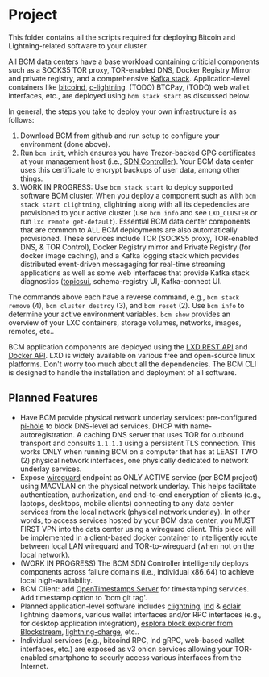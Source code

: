 # Project

This folder contains all the scripts required for deploying Bitcoin and Lightning-related software to your cluster.

All BCM data centers have a base workload containing criticial components such as a SOCKS5 TOR proxy, TOR-enabled DNS, Docker Registry Mirror and private registry, and a comprehensive [Kafka stack](https://kafka.apache.org/). Application-level containers like [bitcoind](https://github.com/bitcoin/bitcoin), [c-lightning](https://github.com/ElementsProject/lightning), (TODO) BTCPay, (TODO) web wallet interfaces, etc., are deployed using `bcm stack start` as discussed below. 

In general, the steps you take to deploy your own infrastructure is as follows:

1) Download BCM from github and run setup to configure your environment (done above).
2) Run `bcm init`, which ensures you have Trezor-backed GPG certificates at your management host (i.e., [SDN Controller](https://www.sdxcentral.com/sdn/definitions/sdn-controllers/)). Your BCM data center uses this certificate to encrypt backups of user data, among other things.
4) WORK IN PROGRESS:  Use `bcm stack start` to deploy supported software BCM cluster. When you deploy a component such as with `bcm stack start clightning`, clightning along with all its depedencies are provisioned to your active cluster (use `bcm info` and see `LXD_CLUSTER` or run `lxc remote get-default`). Essential BCM data center components that are common to ALL BCM deployments are also automatically provisioned. These services include TOR (SOCKS5 proxy, TOR-enabled DNS, & TOR Control), Docker Registry mirror and Private Registry (for docker image caching), and a Kafka logging stack which provides distributed event-driven messagaging for real-time streaming applications as well as some web interfaces that provide Kafka stack diagnostics ([topicsui](https://github.com/Landoop/kafka-topics-ui), schema-registry UI, Kafka-connect UI.

The commands above each have a reverse command, e.g., `bcm stack remove` (4), `bcm cluster destroy` (3), and `bcm reset` (2). Use `bcm info` to determine your active environment variables. `bcm show` provides an overview of your LXC containers, storage volumes, networks, images, remotes, etc..

BCM application components are deployed using the [LXD REST API](https://github.com/lxc/lxd/blob/master/doc/rest-api.md) and [Docker API](https://www.docker.com/). LXD is widely available on various free and open-source linux platforms. Don't worry too much about all the dependencies. The BCM CLI is designed to handle the installation and deployment of all software.

## Planned Features


* Have BCM provide physical network underlay services: pre-configured [pi-hole](https://pi-hole.net/) to block DNS-level ad services. DHCP with name-autoregistration. A caching DNS server that uses TOR for outbound transport and consults `1.1.1.1` using a persistent TLS connection. This works ONLY when running BCM on a computer that has at LEAST TWO (2) physical network interfaces, one physically dedicated to network underlay services.
* Expose [wireguard](https://www.wireguard.com/) endpoint as ONLY ACTIVE service (per BCM project) using MACVLAN on the physical network underlay. This helps facilitate authentication, authorization, and end-to-end encryption of clients (e.g., laptops, desktops, mobile clients) connecting to any data center services from the local network (physical network underlay). In other words, to access services hosted by your BCM data center, you MUST FIRST VPN into the data center using a wireguard client. This piece will be implemented in a client-based docker container to intelligently route between local LAN wireguard and TOR-to-wireguard (when not on the local network).
* (WORK IN PROGRESS) The BCM SDN Controller intelligently deploys components across failure domains (i.e., individual x86_64) to achieve local high-availability.
* BCM Client: add  [OpenTimestamps Server](https://github.com/opentimestamps/) for timestamping services. Add timestamp option to 'bcm git tag'.
* Planned application-level software includes [clightning](https://github.com/ElementsProject/lightning), [lnd](https://github.com/lightningnetwork/lnd) & [eclair](https://github.com/ACINQ/eclair) lightning daemons, various wallet interfaces and/or RPC interfaces (e.g., for desktop application integration), [esplora block explorer from Blockstream](https://github.com/Blockstream/esplora), [lightning-charge](https://github.com/ElementsProject/lightning-charge), etc.. 
* Individual services (e.g., bitcoind RPC, lnd gRPC, web-based wallet interfaces, etc.) are exposed as v3 onion services allowing your TOR-enabled smartphone to securly access various interfaces from the Internet.
